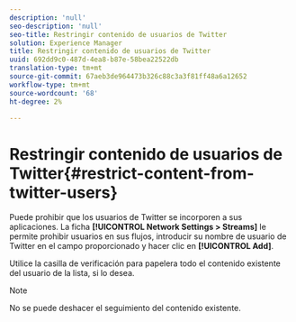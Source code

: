 ```yaml
---
description: 'null'
seo-description: 'null'
seo-title: Restringir contenido de usuarios de Twitter
solution: Experience Manager
title: Restringir contenido de usuarios de Twitter
uuid: 692dd9c0-487d-4ea8-b87e-58bea22522db
translation-type: tm+mt
source-git-commit: 67aeb3de964473b326c88c3a3f81ff48a6a12652
workflow-type: tm+mt
source-wordcount: '68'
ht-degree: 2%

---
```



# Restringir contenido de usuarios de Twitter{#restrict-content-from-twitter-users}

Puede prohibir que los usuarios de Twitter se incorporen a sus aplicaciones. La ficha **[!UICONTROL Network Settings > Streams]** le permite prohibir usuarios en sus flujos, introducir su nombre de usuario de Twitter en el campo proporcionado y hacer clic en **[!UICONTROL Add]**.

Utilice la casilla de verificación para papelera todo el contenido existente del usuario de la lista, si lo desea.

>[!NOTE]
>
>No se puede deshacer el seguimiento del contenido existente.

